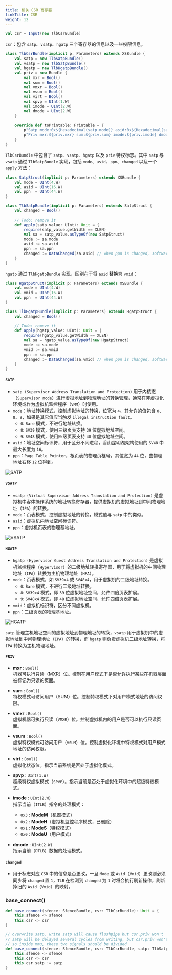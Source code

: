 ```yaml
---
title: 相关 CSR 寄存器
linkTitle: CSR
weight: 12
---
```


```scala
val csr = Input(new TlbCsrBundle)
```

`csr`：包含 `satp`、`vsatp`、`hgatp` 三个寄存器的信息以及一些权限信息。

```scala
class TlbCsrBundle(implicit p: Parameters) extends XSBundle {
    val satp = new TlbSatpBundle()
    val vsatp = new TlbSatpBundle()
    val hgatp = new TlbHgatpBundle()
    val priv = new Bundle {
        val mxr = Bool()
        val sum = Bool()
        val vmxr = Bool()
        val vsum = Bool()
        val virt = Bool()
        val spvp = UInt(1.W)
        val imode = UInt(2.W)
        val dmode = UInt(2.W)
    }
    
    override def toPrintable: Printable = {
        p"Satp mode:0x${Hexadecimal(satp.mode)} asid:0x${Hexadecimal(satp.asid)} ppn:0x${Hexadecimal(satp.ppn)} " +
        p"Priv mxr:${priv.mxr} sum:${priv.sum} imode:${priv.imode} dmode:${priv.dmode}"
    }
}
```

`TlbCsrBundle` 中包含了 `satp`、`vsatp`、`hgatp` 以及 `priv` 特权标志。其中 `satp` 与 `vsatp` 通过 `TlbSatpBundle` 实现，包括 `mode`、`asid`、`ppn`、`changed` 以及一个 `apply` 方法：

```scala
class SatpStruct(implicit p: Parameters) extends XSBundle {
    val mode = UInt(4.W)
    val asid = UInt(16.W)
    val ppn  = UInt(44.W)
}

class TlbSatpBundle(implicit p: Parameters) extends SatpStruct {
    val changed = Bool()
    
    // Todo: remove it
    def apply(satp_value: UInt): Unit = {
        require(satp_value.getWidth == XLEN)
        val sa = satp_value.asTypeOf(new SatpStruct)
        mode := sa.mode
        asid := sa.asid
        ppn := sa.ppn
        changed := DataChanged(sa.asid) // when ppn is changed, software need do the flush
    }
}
```

`hgatp` 通过 `TlbHgatpBundle` 实现，区别在于将 `asid` 替换为 `vmid`：

```scala
class HgatpStruct(implicit p: Parameters) extends XSBundle {
    val mode = UInt(4.W)
    val vmid = UInt(16.W)
    val ppn  = UInt(44.W)
}

class TlbHgatpBundle(implicit p: Parameters) extends HgatpStruct {
    val changed = Bool()
    
    // Todo: remove it
    def apply(hgatp_value: UInt): Unit = {
        require(hgatp_value.getWidth == XLEN)
        val sa = hgatp_value.asTypeOf(new HgatpStruct)
        mode := sa.mode
        vmid := sa.vmid
        ppn := sa.ppn
        changed := DataChanged(sa.vmid) // when ppn is changed, software need do the flush
    }
}
```

#### `SATP`
- `satp (Supervisor Address Translation and Protection)` 用于内核态（`Supervisor mode`）进行虚拟地址到物理地址的转换管理，通常在非虚拟化环境或作为虚拟机监控程序（`VMM`）时使用。
- `mode`：地址转换模式，控制虚拟地址的转换，位宽为 `4`。其允许的值包含 `0`、`8`、`9`，如果是其它值应当触发 `illegal instruction fault`。
  - `0`: `Bare` 模式，不进行地址转换。
  - `8`: `SV39` 模式，使用三级页表支持 `39` 位虚拟地址空间。
  - `9`: `SV48` 模式，使用四级页表支持 `48` 位虚拟地址空间。
- `asid`：地址空间标识符，用于区分不同进程，香山昆明湖架构使用的 `SV48` 中最大长度为 `16`。
- `ppn`：`Page Table Pointer`，根页表的物理页框号，其位宽为 `44` 位，由物理地址右移 `12` 位得到。

![SATP](satp.png)

#### `VSATP`
- `vsatp (Virtual Supervisor Address Translation and Protection)` 是虚拟机中客体操作系统的地址转换寄存器，提供虚拟机的虚拟地址到中间物理地址（`IPA`）的转换。
- `mode`：页表模式，控制虚拟地址的转换，模式值与 `satp` 中的类似。
- `asid`：虚拟机内地址空间标识符。
- `ppn`：虚拟机页表的物理基地址。

![VSATP](vsatp.png)

#### `HGATP`
- `hgatp (Hypervisor Guest Address Translation and Protection)` 是虚拟机监控程序（`Hypervisor`）的二级地址转换寄存器，用于将虚拟机的中间物理地址（`IPA`）转换为主机物理地址（`HPA`）。
- `mode`：页表模式，如 `SV39x4` 或 `SV48x4`，用于虚拟机的二级地址转换。
  - `0`: `Bare` 模式，不进行二级地址转换。
  - `8`: `SV39x4` 模式，即 `39` 位虚拟地址空间，允许四倍页表扩展。
  - `9`: `SV48x4` 模式，即 `48` 位虚拟地址空间，允许四倍页表扩展。
- `vmid`：虚拟机标识符，区分不同虚拟机。
- `ppn`：二级页表的物理基地址。

![HGATP](hgatp.png)

`satp` 管理主机地址空间的虚拟地址到物理地址的转换，`vsatp` 用于虚拟机中的虚拟地址到中间物理地址（`IPA`）的转换，而 `hgatp` 则负责虚拟机二级地址转换，将 `IPA` 转换为主机物理地址。

#### `PRIV`
- **mxr** : `Bool()`  
  机器可执行只读（MXR）位。控制在用户模式下是否允许执行某些在机器层面被标记为只读的页面。

- **sum** : `Bool()`  
  特权模式可访问用户（SUM）位。控制特权模式下对用户模式地址的访问权限。

- **vmxr** : `Bool()`  
  虚拟机器可执行只读（`VMXR`）位。控制虚拟机内的用户是否可以执行只读页面。

- **vsum** : `Bool()`  
  虚拟特权模式可访问用户（`VSUM`）位。控制虚拟化环境中特权模式对用户模式地址的访问权限。

- **virt** : `Bool()`  
  虚拟化状态位。指示当前系统是否处于虚拟化模式。

- **spvp** : `UInt(1.W)`  
  超级特权虚拟模式（`SPVP`）。指示当前是否处于虚拟化环境中的超级特权模式。

- **imode** : `UInt(2.W)`  
  指示当前（`ITLB`）指令的处理模式：
  - `0x3` : **ModeM**（机器模式）
  - `0x2` : **ModeH**（虚拟机监控程序模式，已删除）
  - `0x1` : **ModeS**（特权模式）
  - `0x0` : **ModeU**（用户模式）

- **dmode** : `UInt(2.W)`  
  指示当前（`DTLB`）数据的处理模式。

#### `changed`
- 用于标志对应 `CSR` 中的信息是否更改，一旦 `Mode` 或 `Asid`（`Vmid`）更改则必须同步将 `changed` 置 `1`，`TLB` 在检测到 `changed` 为 `1` 时将会执行刷新操作，刷新掉旧的 `Asid`（`Vmid`）的映射。

### base_connect()
```scala
def base_connect(sfence: SfenceBundle, csr: TlbCsrBundle): Unit = {
    this.sfence <> sfence
    this.csr <> csr
}

// overwrite satp. write satp will cause flushpipe but csr.priv won't
// satp will be delayed several cycles from writing, but csr.priv won't
// so inside mmu, these two signals should be divided
def base_connect(sfence: SfenceBundle, csr: TlbCsrBundle, satp: TlbSatpBundle) = {
    this.sfence <> sfence
    this.csr <> csr
    this.csr.satp := satp
}
```